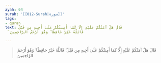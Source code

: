 ```yaml
---
ayah: 64
surah: '[[012-Surah|سورة]]'
tags:
- quran
text: قَالَ هَلْ آمَنُكُمْ عَلَيْهِ إِلَّا كَمَا أَمِنتُكُمْ عَلَىٰ أَخِيهِ مِن قَبْلُ
  ۖ فَاللَّهُ خَيْرٌ حَافِظًا ۖ وَهُوَ أَرْحَمُ الرَّاحِمِينَ

---
```

> قَالَ هَلْ آمَنُكُمْ عَلَيْهِ إِلَّا كَمَا أَمِنتُكُمْ عَلَىٰ أَخِيهِ مِن قَبْلُ ۖ فَاللَّهُ خَيْرٌ حَافِظًا ۖ وَهُوَ أَرْحَمُ الرَّاحِمِينَ
